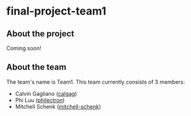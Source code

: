 # final-project-team1

## About the project

Coming soon!

## About the team

The team's name is Team1. This team currently consists of 3 members:

- Calvin Gagliano ([calgag](https://github.com/calgag))
- Phi Luu ([philectron](https://github.com/philectron))
- Mitchell Schenk ([mitchell-schenk](https://github.com/mitchell-schenk))
